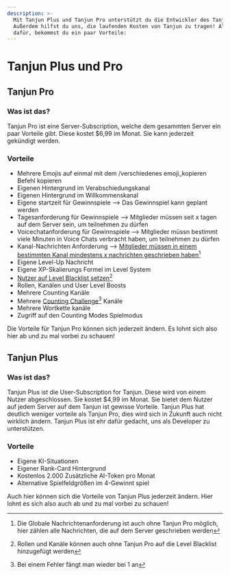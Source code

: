 ```yaml
---
description: >-
  Mit Tanjun Plus und Tanjun Pro unterstützt du die Entwickler des Tanjun Bots.
  Außerdem hilfst du uns, die laufenden Kosten von Tanjun zu tragen! Als dank
  dafür, bekommst du ein paar Vorteile:
---
```


# Tanjun Plus und Pro

## Tanjun Pro

### Was ist das?

Tanjun Pro ist eine Server-Subscription, welche dem gesammten Server ein paar Vorteile gibt. Diese kostet $6,99 im Monat. Sie kann jederzeit gekündigt werden.&#x20;

### Vorteile

* Mehrere Emojis auf einmal mit dem /verschiedenes emoji\_kopieren Befehl kopieren
* Eigenen Hintergrund im Verabschiedungskanal
* Eigenen Hintergrund im Willkommenskanal
* Eigene startzeit für Gewinnspiele --> Das Gewinnspiel kann geplant werden
* Tagesanforderung für Gewinnspiele --> Mitglieder müssen seit x tagen auf dem Server sein, um teilnehmen zu dürfen
* Voicechatanforderung für Gewinnspiele --> Mitglieder müssn bestimmt viele Minuten in Voice Chats verbracht haben, um teilnehmen zu dürfen
* Kanal-Nachrichten Anforderung --> [Mitglieder müssen in einem bestimmten Kanal mindestens x nachrichten geschrieben haben](#user-content-fn-1)[^1]
* Eigene Level-Up Nachricht
* Eigene XP-Skalierungs Formel im Level System
* [Nutzer auf Level Blacklist setzen](#user-content-fn-2)[^2]
* Rollen, Kanälen und User Level Boosts
* Mehrere Counting Kanäle
* Mehrere [Counting Challenge](#user-content-fn-3)[^3] Kanäle
* Mehrere Wortkette kanäle
* Zugriff auf den Counting Modes Spielmodus

Die Vorteile für Tanjun Pro können sich jederzeit ändern. Es lohnt sich also hier ab und zu mal vorbei zu schauen!



## Tanjun Plus

### Was ist das?

Tanjun Plus ist die User-Subscription for Tanjun. Diese wird von einem Nutzer abgeschlossen. Sie kostet $4,99 im Monat. Sie bietet dem Nutzer auf jedem Server auf dem Tanjun ist gewisse Vorteile. Tanjun Plus hat deutlich weniger vorteile als Tanjun Pro, dies wird sich in Zukunft auch nicht wirklich ändern. Tanjun Plus ist ehr dafür gedacht, uns als Developer zu unterstützen.

### Vorteile&#x20;

* Eigene KI-Situationen
* Eigener Rank-Card Hintergrund
* Kostenlos 2.000 Zusätzliche AI-Token pro Monat
* Alternative Spielfeldgrößen im 4-Gewinnt spiel

Auch hier können sich die Vorteile von Tanjun Plus jederzeit ändern. Hier lohnt es sich also auch ab und zu mal vorbei zu schauen!

[^1]: Die Globale Nachrichtenanforderung ist auch ohne Tanjun Pro möglich, hier zählen alle Nachrichten, die auf dem Server geschrieben werden

[^2]: Rollen und Kanäle können auch ohne Tanjun Pro auf die Level Blacklist hinzugefügt werden

[^3]: Bei einem Fehler fängt man wieder bei 1 an
